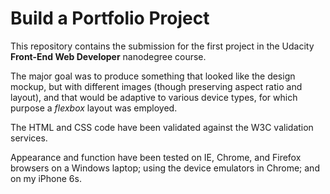 # Build a Portfolio Project

This repository contains the submission for the first project in the Udacity **Front-End Web Developer** nanodegree course.

The major goal was to produce something that looked like the design mockup, but with different images (though preserving aspect ratio and layout), and that would be adaptive to various device types, for which purpose a _flexbox_ layout was employed.

The HTML and CSS code have been validated against the W3C validation services.

Appearance and function have been tested on IE, Chrome, and Firefox browsers on a Windows laptop; using the device emulators in Chrome; and on my iPhone 6s.
 
